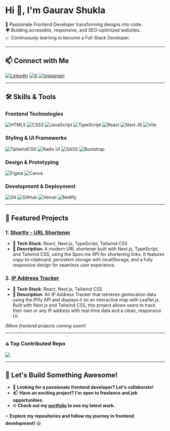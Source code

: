 # Hi 👋, I'm Gaurav Shukla

🚀 Passionate Frontend Developer transforming designs into code.  
🌍 Building accessible, responsive, and SEO-optimized websites.  
📈 Continuously learning to become a Full-Stack Developer.

---

## 📫 Connect with Me

[![LinkedIn](https://img.shields.io/badge/LinkedIn-%230077B5.svg?logo=linkedin&logoColor=white)](https://linkedin.com/in/heygauravshukla)
[![X](https://img.shields.io/badge/X-black.svg?logo=X&logoColor=white)](https://x.com/heygauravshukla)
[![Instagram](https://img.shields.io/badge/Instagram-%23E4405F.svg?logo=Instagram&logoColor=white)](https://instagram.com/heygauravshukla)

---

## 🛠 Skills & Tools

### **Frontend Technologies**

![HTML5](https://img.shields.io/badge/html5-%23E34F26.svg?style=for-the-badge&logo=html5&logoColor=white)
![CSS3](https://img.shields.io/badge/css3-%231572B6.svg?style=for-the-badge&logo=css3&logoColor=white)
![JavaScript](https://img.shields.io/badge/javascript-%23323330.svg?style=for-the-badge&logo=javascript&logoColor=%23F7DF1E)
![TypeScript](https://img.shields.io/badge/typescript-%23007ACC.svg?style=for-the-badge&logo=typescript&logoColor=white)
![React](https://img.shields.io/badge/react-%2320232a.svg?style=for-the-badge&logo=react&logoColor=%2361DAFB)
![Next JS](https://img.shields.io/badge/Next-black?style=for-the-badge&logo=next.js&logoColor=white)
![Vite](https://img.shields.io/badge/vite-%23646CFF.svg?style=for-the-badge&logo=vite&logoColor=white)

### **Styling & UI Frameworks**

![TailwindCSS](https://img.shields.io/badge/tailwindcss-%2338B2AC.svg?style=for-the-badge&logo=tailwind-css&logoColor=white)
![Radix UI](https://img.shields.io/badge/radix%20ui-161618.svg?style=for-the-badge&logo=radix-ui&logoColor=white)
![SASS](https://img.shields.io/badge/SASS-hotpink.svg?style=for-the-badge&logo=SASS&logoColor=white)
![Bootstrap](https://img.shields.io/badge/bootstrap-%238511FA.svg?style=for-the-badge&logo=bootstrap&logoColor=white)

### **Design & Prototyping**

![Figma](https://img.shields.io/badge/figma-%23F24E1E.svg?style=for-the-badge&logo=figma&logoColor=white)
![Canva](https://img.shields.io/badge/Canva-%2300C4CC.svg?style=for-the-badge&logo=Canva&logoColor=white)

### **Development & Deployment**

![Git](https://img.shields.io/badge/git-%23F05033.svg?style=for-the-badge&logo=git&logoColor=white)
![GitHub](https://img.shields.io/badge/github-%23121011.svg?style=for-the-badge&logo=github&logoColor=white)
![Vercel](https://img.shields.io/badge/vercel-%23000000.svg?style=for-the-badge&logo=vercel&logoColor=white)
![Netlify](https://img.shields.io/badge/netlify-%23000000.svg?style=for-the-badge&logo=netlify&logoColor=#00C7B7)

---

## 🚀 Featured Projects

### **1. [Shortly - URL Shortener](https://github.com/yoursgaurav/shortly)**

- 🎨 **Tech Stack**: React, Next.js, TypeScript, Tailwind CSS
- 🚀 **Description**: A modern URL shortener built with Next.js, TypeScript, and Tailwind CSS, using the Spoo.me API for shortening links. It features copy-to-clipboard, persistent storage with localStorage, and a fully responsive design for seamless user experience.

### **2. [IP Address Tracker](https://github.com/yoursgaurav/ip-address-tracker)**

- 🎨 **Tech Stack**: React, Next.js, Tailwind CSS
- 🚀 **Description**: An IP Address Tracker that retrieves geolocation data using the IPify API and displays it on an interactive map with Leaflet.js. Built with Next.js and Tailwind CSS, this project allows users to track their own or any IP address with real-time data and a clean, responsive UI.

_(More frontend projects coming soon!)_

---

### 🔝 Top Contributed Repo

![](https://github-contributor-stats.vercel.app/api?username=yoursgaurav&limit=5&theme=dark&combine_all_yearly_contributions=true)

---

## 🚀 Let's Build Something Awesome!

- 🚀 **Looking for a passionate frontend developer? Let's collaborate!**
- 📬 **Have an exciting project? I'm open to freelance and job opportunities.**
- 🌐 **Check out my [portfolio](#) to see my latest work.**

⭐ **Explore my repositories and follow my journey in frontend development!** 😃
